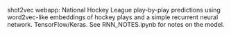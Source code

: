 shot2vec webapp: National Hockey League play-by-play predictions using word2vec-like embeddings of hockey plays and a simple recurrent neural network. TensorFlow/Keras. See RNN_NOTES.ipynb for notes on the model.
